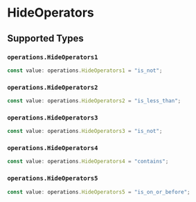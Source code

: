 # HideOperators


## Supported Types

### `operations.HideOperators1`

```typescript
const value: operations.HideOperators1 = "is_not";
```

### `operations.HideOperators2`

```typescript
const value: operations.HideOperators2 = "is_less_than";
```

### `operations.HideOperators3`

```typescript
const value: operations.HideOperators3 = "is_not";
```

### `operations.HideOperators4`

```typescript
const value: operations.HideOperators4 = "contains";
```

### `operations.HideOperators5`

```typescript
const value: operations.HideOperators5 = "is_on_or_before";
```

